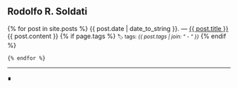 ## Rodolfo R. Soldati

<p class="posts">
	{% for post in site.posts %}
	    <span>{{ post.date | date_to_string }}</span>. — <a href="{{ post.url }}" title="{{ post.title }}">{{ post.title }}</a>
    {{ post.content }}
    {% if page.tags %}
            <small>🏷 tags: <em>{{ post.tags | join: "</em> - <em>" }}</em></small>
    {% endif %}

	{% endfor %}
</p>

<hr style="text-align: right">
&#8718;
